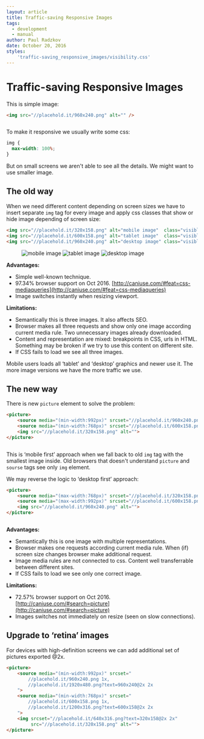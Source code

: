 ```yaml
---
layout: article
title: Traffic-saving Responsive Images
tags:
  - development
  - manual
author: Paul Radzkov
date: October 20, 2016
styles:
    'traffic-saving_responsive_images/visibility.css'
---
```


# Traffic-saving Responsive Images

This is simple image:

```html
<img src="//placehold.it/960x240.png" alt="" />
```

<figure>
    <img src="//placehold.it/960x240.png" alt="" />
</figure>

To make it responsive we usually write some css:

```css
img {
  max-width: 100%;
}
```

But on small screens we aren't able to see all the details. We might want to use smaller image.

## The old way

When we need different content depending on screen sizes we have to insert separate `img` tag for every image and apply css classes that show or hide image depending of screen size:

```html
<img src="//placehold.it/320x158.png" alt="mobile image"  class="visible-xs-inline" />
<img src="//placehold.it/600x158.png" alt="tablet image"  class="visible-sm-inline" />
<img src="//placehold.it/960x240.png" alt="desktop image" class="visible-md-inline visible-lg-inline"  />
```

<figure>
    <img src="//placehold.it/320x158.png" alt="mobile image"  class="visible-xs-inline" />
    <img src="//placehold.it/600x158.png" alt="tablet image"  class="visible-sm-inline" />
    <img src="//placehold.it/960x240.png" alt="desktop image" class="visible-md-inline visible-lg-inline"  />
</figure>

**Advantages:**

* Simple well-known technique.
* 97.34% browser support on Oct 2016. [http://caniuse.com/#feat=css-mediaqueries](http://caniuse.com/#feat=css-mediaqueries)
* Image switches instantly when resizing viewport.

**Limitations:**

* Semantically this is three images. It also affects SEO.
* Browser makes all three requests and show only one image according current media rule. Two unnecessary images already downloaded.
* Content and representation are mixed: breakpoints in CSS, urls in HTML. Something may be broken if we try to use this content on different site.
* If CSS fails to load we see all three images.

Mobile users loads all ‘tablet’ and ‘desktop’ graphics and newer use it. The more image versions we have the more traffic we use.

## The new way

There is new `picture` element to solve the problem:

```html
<picture>
    <source media="(min-width:992px)" srcset="//placehold.it/960x240.png">
    <source media="(min-width:768px)" srcset="//placehold.it/600x158.png">
    <img src="//placehold.it/320x158.png" alt="">
</picture>
```
<figure>
    <picture>
        <source media="(min-width:992px)" srcset="//placehold.it/960x240.png">
        <source media="(min-width:768px)" srcset="//placehold.it/600x158.png">
        <img src="//placehold.it/320x158.png" alt="">
    </picture>
</figure>

This is ‘mobile first’ approach when we fall back to old `img` tag with the smallest image inside. Old browsers that doesn't understand `picture` and `sourse` tags see only `img` element.

We may reverse the logic to ‘desktop first’ approach:

```html
<picture>
    <source media="(max-width:768px)" srcset="//placehold.it/320x158.png">
    <source media="(max-width:992px)" srcset="//placehold.it/600x158.png">
    <img src="//placehold.it/960x240.png" alt="">
</picture>
```

<figure>
    <picture>
        <source media="(max-width:768px)" srcset="//placehold.it/320x158.png">
        <source media="(max-width:992px)" srcset="//placehold.it/600x158.png">
        <img src="//placehold.it/960x240.png" alt="">
    </picture>
</figure>

**Advantages:**

* Semantically this is one image with multiple representations.
* Browser makes one requests according current media rule. When (if) screen size changes browser make additional request.
* Image media rules are not connected to css. Content well transferrable between different sites.
* If CSS fails to load we see only one correct image.

**Limitations:**

* 72.57% browser support on Oct 2016. [http://caniuse.com/#search=picture](http://caniuse.com/#search=picture)
* Images switches not immediately on resize (seen on slow connections).

## Upgrade to ‘retina’ images

For devices with high-definition screens we can add additional set of pictures exported @2x.

```html
<picture>
    <source media="(min-width:992px)" srcset="
        //placehold.it/960x240.png 1x,
        //placehold.it/1920x480.png?text=960x240@2x 2x
    ">
    <source media="(min-width:768px)" srcset="
        //placehold.it/600x158.png 1x,
        //placehold.it/1200x316.png?text=600x158@2x 2x
    ">
    <img srcset="//placehold.it/640x316.png?text=320x158@2x 2x"
         src="//placehold.it/320x158.png" alt="">
</picture>
```

<figure>
    <picture>
        <source media="(min-width:992px)" srcset="//placehold.it/960x240.png 1x, //placehold.it/1920x480.png?text=960x240@2x 2x">
        <source media="(min-width:768px)" srcset="//placehold.it/600x158.png 1x, //placehold.it/1200x316.png?text=600x158@2x 2x">
        <img srcset="//placehold.it/640x316.png?text=320x158@2x 2x" src="//placehold.it/320x158.png" alt="">
    </picture>
</figure>
